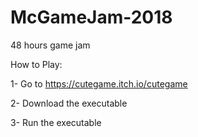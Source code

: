 # McGameJam-2018
48 hours game jam

How to Play:

1- Go to https://cutegame.itch.io/cutegame

2- Download the executable

3- Run the executable
